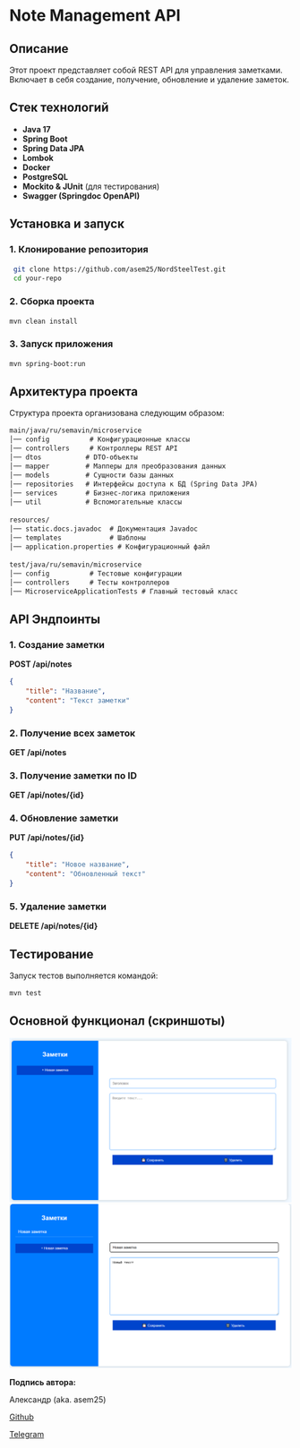 # Note Management API

## Описание
Этот проект представляет собой REST API для управления заметками. Включает в себя создание, получение, обновление и удаление заметок.

## Стек технологий
- **Java 17**
- **Spring Boot**
- **Spring Data JPA**
- **Lombok**
- **Docker**
- **PostgreSQL**
- **Mockito & JUnit** (для тестирования)
- **Swagger (Springdoc OpenAPI)**

## Установка и запуск
### 1. Клонирование репозитория
```sh
 git clone https://github.com/asem25/NordSteelTest.git
 cd your-repo
```

### 2. Сборка проекта
```sh
mvn clean install
```

### 3. Запуск приложения
```sh
mvn spring-boot:run
```

## Архитектура проекта
Структура проекта организована следующим образом:
```
main/java/ru/semavin/microservice
│── config          # Конфигурационные классы
│── controllers     # Контроллеры REST API
│── dtos           # DTO-объекты
│── mapper         # Мапперы для преобразования данных
│── models         # Сущности базы данных
│── repositories   # Интерфейсы доступа к БД (Spring Data JPA)
│── services       # Бизнес-логика приложения
│── util           # Вспомогательные классы

resources/
│── static.docs.javadoc  # Документация Javadoc
│── templates            # Шаблоны
│── application.properties # Конфигурационный файл

test/java/ru/semavin/microservice
│── config          # Тестовые конфигурации
│── controllers     # Тесты контроллеров
│── MicroserviceApplicationTests # Главный тестовый класс
```

## API Эндпоинты

### 1. Создание заметки
**POST /api/notes**
```json
{
    "title": "Название",
    "content": "Текст заметки"
}
```

### 2. Получение всех заметок
**GET /api/notes**

### 3. Получение заметки по ID
**GET /api/notes/{id}**

### 4. Обновление заметки
**PUT /api/notes/{id}**
```json
{
    "title": "Новое название",
    "content": "Обновленный текст"
}
```

### 5. Удаление заметки
**DELETE /api/notes/{id}**

## Тестирование
Запуск тестов выполняется командой:
```sh
mvn test
```

## Основной функционал (скриншоты)
![img.png](img.png)
![img_1.png](img_1.png)

**Подпись автора:**

Александр (aka. asem25)

[Github](https://github.com/asem25)

[Telegram](https://t.me/asem250604)